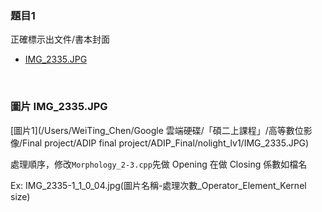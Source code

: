 ### 題目1
正確標示出文件/書本封面

* [IMG_2335.JPG](#IMG_2335.JPG)

<br />

<a name="IMG_2335.JPG"></a> 
### 圖片 IMG_2335.JPG

[圖片1](/Users/WeiTing_Chen/Google 雲端硬碟/「碩二上課程」/高等數位影像/Final project/ADIP final project/ADIP_Final/nolight_lv1/IMG_2335.JPG)

處理順序，修改`Morphology_2-3.cpp`先做 Opening 在做 Closing 係數如檔名

Ex: IMG_2335-1_1_0_04.jpg(圖片名稱-處理次數_Operator_Element_Kernel size)

<br />

